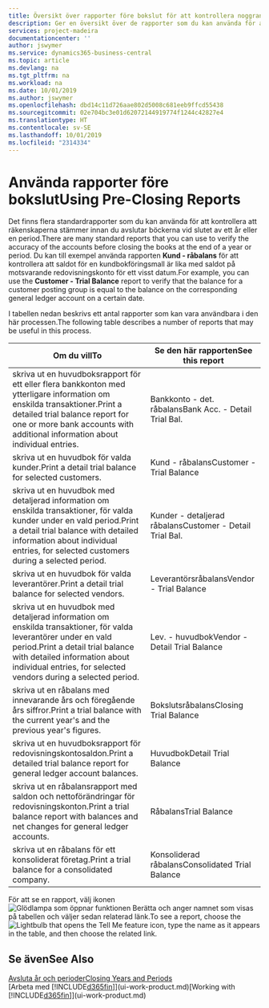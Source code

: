 ```yaml
---
title: Översikt över rapporter före bokslut för att kontrollera noggrannheten för kontot | Microsoft Docs
description: Ger en översikt över de rapporter som du kan använda för att kontrollera att räkenskaperna stämmer innan du avslutar böckerna vid slutet av ett år eller en period.
services: project-madeira
documentationcenter: ''
author: jswymer
ms.service: dynamics365-business-central
ms.topic: article
ms.devlang: na
ms.tgt_pltfrm: na
ms.workload: na
ms.date: 10/01/2019
ms.author: jswymer
ms.openlocfilehash: dbd14c11d726aae802d5008c681eeb9ffcd55438
ms.sourcegitcommit: 02e704bc3e01d62072144919774f1244c42827e4
ms.translationtype: HT
ms.contentlocale: sv-SE
ms.lasthandoff: 10/01/2019
ms.locfileid: "2314334"
---
```

# <a name="using-pre-closing-reports"></a><span data-ttu-id="2bab9-103">Använda rapporter före bokslut</span><span class="sxs-lookup"><span data-stu-id="2bab9-103">Using Pre-Closing Reports</span></span>
<span data-ttu-id="2bab9-104">Det finns flera standardrapporter som du kan använda för att kontrollera att räkenskaperna stämmer innan du avslutar böckerna vid slutet av ett år eller en period.</span><span class="sxs-lookup"><span data-stu-id="2bab9-104">There are many standard reports that you can use to verify the accuracy of the accounts before closing the books at the end of a year or period.</span></span> <span data-ttu-id="2bab9-105">Du kan till exempel använda rapporten **Kund - råbalans** för att kontrollera att saldot för en kundbokföringsmall är lika med saldot på motsvarande redovisningskonto för ett visst datum.</span><span class="sxs-lookup"><span data-stu-id="2bab9-105">For example, you can use the **Customer - Trial Balance** report to verify that the balance for a customer posting group is equal to the balance on the corresponding general ledger account on a certain date.</span></span>

<span data-ttu-id="2bab9-106">I tabellen nedan beskrivs ett antal rapporter som kan vara användbara i den här processen.</span><span class="sxs-lookup"><span data-stu-id="2bab9-106">The following table describes a number of reports that may be useful in this process.</span></span>

| <span data-ttu-id="2bab9-107">Om du vill</span><span class="sxs-lookup"><span data-stu-id="2bab9-107">To</span></span> | <span data-ttu-id="2bab9-108">Se den här rapporten</span><span class="sxs-lookup"><span data-stu-id="2bab9-108">See this report</span></span> |
| --- | --- |
| <span data-ttu-id="2bab9-109">skriva ut en huvudboksrapport för ett eller flera bankkonton med ytterligare information om enskilda transaktioner.</span><span class="sxs-lookup"><span data-stu-id="2bab9-109">Print a detailed trial balance report for one or more bank accounts with additional information about individual entries.</span></span> |<span data-ttu-id="2bab9-110">Bankkonto - det. råbalans</span><span class="sxs-lookup"><span data-stu-id="2bab9-110">Bank Acc. - Detail Trial Bal.</span></span> |
| <span data-ttu-id="2bab9-111">skriva ut en huvudbok för valda kunder.</span><span class="sxs-lookup"><span data-stu-id="2bab9-111">Print a detail trial balance for selected customers.</span></span> |<span data-ttu-id="2bab9-112">Kund - råbalans</span><span class="sxs-lookup"><span data-stu-id="2bab9-112">Customer - Trial Balance</span></span> |
| <span data-ttu-id="2bab9-113">skriva ut en huvudbok med detaljerad information om enskilda transaktioner, för valda kunder under en vald period.</span><span class="sxs-lookup"><span data-stu-id="2bab9-113">Print a detail trial balance with detailed information about individual entries, for selected customers during a selected period.</span></span> |<span data-ttu-id="2bab9-114">Kunder - detaljerad råbalans</span><span class="sxs-lookup"><span data-stu-id="2bab9-114">Customer - Detail Trial Bal.</span></span> |
| <span data-ttu-id="2bab9-115">skriva ut en huvudbok för valda leverantörer.</span><span class="sxs-lookup"><span data-stu-id="2bab9-115">Print a detail trial balance for selected vendors.</span></span> |<span data-ttu-id="2bab9-116">Leverantörsråbalans</span><span class="sxs-lookup"><span data-stu-id="2bab9-116">Vendor - Trial Balance</span></span> |
| <span data-ttu-id="2bab9-117">skriva ut en huvudbok med detaljerad information om enskilda transaktioner, för valda leverantörer under en vald period.</span><span class="sxs-lookup"><span data-stu-id="2bab9-117">Print a detail trial balance with detailed information about individual entries, for selected vendors during a selected period.</span></span> |<span data-ttu-id="2bab9-118">Lev. - huvudbok</span><span class="sxs-lookup"><span data-stu-id="2bab9-118">Vendor - Detail Trial Balance</span></span> |
| <span data-ttu-id="2bab9-119">skriva ut en råbalans med innevarande års och föregående års siffror.</span><span class="sxs-lookup"><span data-stu-id="2bab9-119">Print a trial balance with the current year's and the previous year's figures.</span></span> |<span data-ttu-id="2bab9-120">Bokslutsråbalans</span><span class="sxs-lookup"><span data-stu-id="2bab9-120">Closing Trial Balance</span></span> |
| <span data-ttu-id="2bab9-121">skriva ut en huvudboksrapport för redovisningskontosaldon.</span><span class="sxs-lookup"><span data-stu-id="2bab9-121">Print a detailed trial balance report for general ledger account balances.</span></span> |<span data-ttu-id="2bab9-122">Huvudbok</span><span class="sxs-lookup"><span data-stu-id="2bab9-122">Detail Trial Balance</span></span> |
| <span data-ttu-id="2bab9-123">skriva ut en råbalansrapport med saldon och nettoförändringar för redovisningskonton.</span><span class="sxs-lookup"><span data-stu-id="2bab9-123">Print a trial balance report with balances and net changes for general ledger accounts.</span></span> |<span data-ttu-id="2bab9-124">Råbalans</span><span class="sxs-lookup"><span data-stu-id="2bab9-124">Trial Balance</span></span> |
| <span data-ttu-id="2bab9-125">skriva ut en råbalans för ett konsoliderat företag.</span><span class="sxs-lookup"><span data-stu-id="2bab9-125">Print a trial balance for a consolidated company.</span></span> |<span data-ttu-id="2bab9-126">Konsoliderad råbalans</span><span class="sxs-lookup"><span data-stu-id="2bab9-126">Consolidated Trial Balance</span></span> |

<span data-ttu-id="2bab9-127">För att se en rapport, välj ikonen ![Glödlampa som öppnar funktionen Berätta](media/ui-search/search_small.png "Berätta vad du vill göra") och anger namnet som visas på tabellen och väljer sedan relaterad länk.</span><span class="sxs-lookup"><span data-stu-id="2bab9-127">To see a report, choose the ![Lightbulb that opens the Tell Me feature](media/ui-search/search_small.png "Tell me what you want to do") icon, type the name as it appears in the table, and then choose the related link.</span></span>

## <a name="see-also"></a><span data-ttu-id="2bab9-128">Se även</span><span class="sxs-lookup"><span data-stu-id="2bab9-128">See Also</span></span>
[<span data-ttu-id="2bab9-129">Avsluta år och perioder</span><span class="sxs-lookup"><span data-stu-id="2bab9-129">Closing Years and Periods</span></span>](year-close-years-periods.md)  
<span data-ttu-id="2bab9-130">[Arbeta med [!INCLUDE[d365fin](includes/d365fin_md.md)]](ui-work-product.md)</span><span class="sxs-lookup"><span data-stu-id="2bab9-130">[Working with [!INCLUDE[d365fin](includes/d365fin_md.md)]](ui-work-product.md)</span></span>

